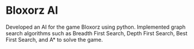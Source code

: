 # Bloxorz AI
Developed an AI for the game Bloxorz using python. Implemented graph search algorithms such as Breadth First Search, Depth First Search, Best First Search, and A* to solve the game.
